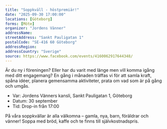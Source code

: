 ```yaml
---
title: "Soppkväll - höstpremiär!"
date: "2025-09-30 17:00:00"
locations: [Göteborg]
forms: [Möte]
organizer: "Jordens Vänner"
addressName: 
streetAddress: "Sankt Pauligatan 1"
postalCode: "SE-416 60 Göteborg"
addressRegion:
addressCountry: "Sverige"
source: https://www.facebook.com/events/4160062917644348/
---
```

Är du ny i föreningen? Eller har du varit med länge men vill komma igång med ditt engagemang? En gång i månaden träffas vi för att samla kraft, spåna idéer, planera gemensamma aktiviteter, prata om vad som är på gång och umgås.

- Var: Jordens Vänners kansli, Sankt Pauligatan 1, Göteborg
- Datum: 30 september
- Tid: Drop-in från 17:00

På våra soppkvällar är alla välkomna – gamla, nya, barn, föräldrar och vänner! Soppa med bröd, kaffe och te finns till självkostnadspris. 
